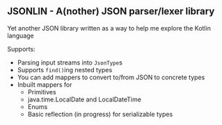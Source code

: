 ## JSONLIN - A(nother) JSON parser/lexer library

Yet another JSON library written as a way to help me explore the Kotlin language

Supports:
* Parsing input streams into <code>JsonType</code>s
* Supports <code>find()</code>ing nested types
* You can add mappers to convert to/from JSON to concrete types
* Inbuilt mappers for
  * Primitives
  * java.time.LocalDate and LocalDateTime
  * Enums
  * Basic reflection (in progress) for serializable types
